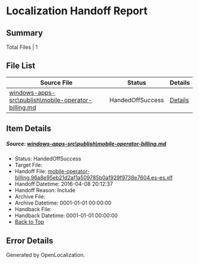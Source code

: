 # <a name='report-top'></a> Localization Handoff Report

## Summary
 Total Files | 1

## File List
 Source File | Status | Details 
 ----------- | ------ | ------- 
 [windows-apps-src\publish\mobile-operator-billing.md](https://github.com/Microsoft/windows-apps/blob/1848f0dc5813ad060fdd8dec0b9a98c01032a34d/windows-apps-src/publish/mobile-operator-billing.md) | HandedOffSuccess | [Details](#c3e2ff6efd2a944ec550f9421c0ed1629709a6ca3414)

## Item Details
##### <a name='c3e2ff6efd2a944ec550f9421c0ed1629709a6ca3414'></a> Source: [windows-apps-src\publish\mobile-operator-billing.md](https://github.com/Microsoft/windows-apps/blob/1848f0dc5813ad060fdd8dec0b9a98c01032a34d/windows-apps-src/publish/mobile-operator-billing.md)
* Status: HandedOffSuccess
* Target File: 
* Handoff File: [mobile-operator-billing.96a8e95eb21d2af1a509785b0af929f9738e7604.es-es.xlf](https://github.com/Microsoft/WDG.handoff/blob/b975273e4802ae14a2cba6afe012e17b54f7cea4/ol-handoff/Microsoft/windows-apps.es-es/master/mobile-operator-billing.96a8e95eb21d2af1a509785b0af929f9738e7604.es-es.xlf)
* Handoff Datetime: 2016-04-08 20:12:37
* Handoff Reason: Include
* Archive File: 
* Archive Datetime: 0001-01-01 00:00:00
* Handback File: 
* Handback Datetime: 0001-01-01 00:00:00
* [Back to Top](#report-top)


## Error Details

Generated by OpenLocalization.
